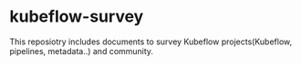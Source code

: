 # kubeflow-survey
This reposiotry includes documents to survey Kubeflow projects(Kubeflow, pipelines, metadata..) and community.
